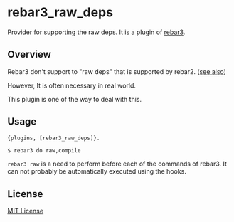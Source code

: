 rebar3_raw_deps
=======
Provider for supporting the raw deps.
It is a plugin of [rebar3](https://github.com/erlang/rebar3).

## Overview

Rebar3 don't support to "raw deps" that is supported by rebar2. ([see also](https://github.com/erlang/rebar3/issues/110))

However, It is often necessary in real world.

This plugin is one of the way to deal with this.

## Usage

```erlang:rebar.config
{plugins, [rebar3_raw_deps]}.
```

```bash
$ rebar3 do raw,compile
```

`rebar3 raw` is a need to perform before each of the commands of rebar3.
It can not probably be automatically executed using the hooks.

## License
[MIT License](LICENSE)
